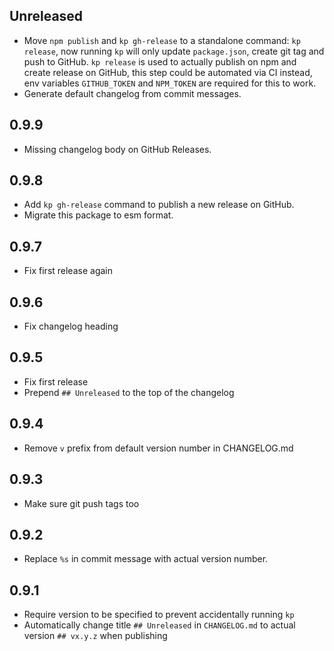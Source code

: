 ## Unreleased

- Move `npm publish` and `kp gh-release` to a standalone command: `kp release`, now running `kp` will only update `package.json`, create git tag and push to GitHub. `kp release` is used to actually publish on npm and create release on GitHub, this step could be automated via CI instead, env variables `GITHUB_TOKEN` and `NPM_TOKEN` are required for this to work.
- Generate default changelog from commit messages.

## 0.9.9

- Missing changelog body on GitHub Releases.

## 0.9.8

- Add `kp gh-release` command to publish a new release on GitHub.
- Migrate this package to esm format.

## 0.9.7

- Fix first release again

## 0.9.6

- Fix changelog heading

## 0.9.5

- Fix first release
- Prepend `## Unreleased` to the top of the changelog

## 0.9.4

- Remove `v` prefix from default version number in CHANGELOG.md

## 0.9.3

- Make sure git push tags too

## 0.9.2

- Replace `%s` in commit message with actual version number.

## 0.9.1

- Require version to be specified to prevent accidentally running `kp`
- Automatically change title `## Unreleased` in `CHANGELOG.md` to actual version `## vx.y.z` when publishing
